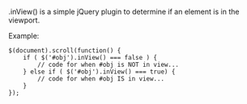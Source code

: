 .inView() is a simple jQuery plugin to determine if an element is in the viewport.

Example:

	$(document).scroll(function() {
		if ( $('#obj').inView() === false )	{
			// code for when #obj is NOT in view...
		} else if ( $('#obj').inView() === true) {
			// code for when #obj IS in view...
		}
	});
